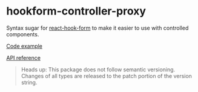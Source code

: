# hookform-controller-proxy

Syntax sugar for [react-hook-form](https://react-hook-form.com/) to make it easier to use with controlled components.

[Code example](https://stackblitz.com/edit/hookform-controller-proxy)

[API reference](https://tsdocs.dev/search/docs/hookform-controller-proxy)

> Heads up: This package does not follow semantic versioning. Changes of all types are released to the patch portion of the version string.
